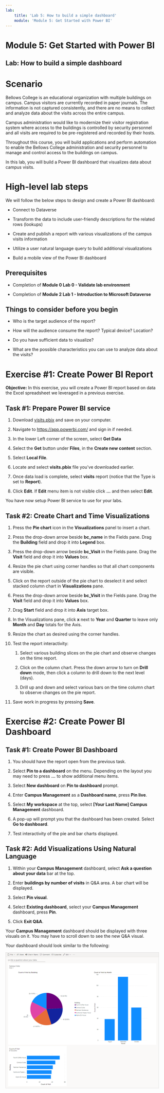 ```yaml
---
lab:
    title: 'Lab 5: How to build a simple dashboard'
    module: 'Module 5: Get Started with Power BI'
---
```


# Module 5: Get Started with Power BI
## Lab: How to build a simple dashboard

# Scenario

Bellows College is an educational organization with multiple buildings on
campus. Campus visitors are currently recorded in paper journals. The
information is not captured consistently, and there are no means to collect and
analyze data about the visits across the entire campus.

Campus administration would like to modernize their visitor registration system
where access to the buildings is controlled by security personnel and all visits
are required to be pre-registered and recorded by their hosts.

Throughout this course, you will build applications and perform automation to
enable the Bellows College administration and security personnel to manage and
control access to the buildings on campus.

In this lab, you will build a Power BI dashboard that visualizes data about
campus visits.

# High-level lab steps

We will follow the below steps to design and create a Power BI dashboard:

-   Connect to Dataverse

-   Transform the data to include user-friendly descriptions for the related
    rows (lookups)

-   Create and publish a report with various visualizations of the campus visits
    information

-   Utilize a user natural language query to build additional visualizations

-   Build a mobile view of the Power BI dashboard

## Prerequisites

-   Completion of **Module 0 Lab 0 - Validate lab environment**

-   Completion of **Module 2 Lab 1 - Introduction to Microsoft Dataverse**

## Things to consider before you begin

-   Who is the target audience of the report?

-   How will the audience consume the report? Typical device? Location?

-   Do you have sufficient data to visualize?

-   What are the possible characteristics you can use to analyze data about the
    visits?

# Exercise \#1: Create Power BI Report

**Objective:** In this exercise, you will create a Power BI report based on data
the Excel spreadsheet we leveraged in a previous exercise.

## Task \#1: Prepare Power BI service

1.  Download [visits.pbix](https://github.com/MicrosoftLearning/PL-900-Microsoft-Power-Platform-Fundamentals/raw/master/Allfiles/visits.pbix) and save on your
    computer.

2.  Navigate to <https://app.powerbi.com/> and sign in if needed.

3.  In the lower Left corner of the screen, select **Get Data**

4.  Select the **Get** button under **Files**, in the **Create new content**
    section.

5.  Select **Local File**.

6.  Locate and select **visits.pbix** file you've downloaded earlier.

7.  Once data load is complete, select **visits** report (notice that the Type
    is set to **Report**).

8.  Click **Edit**. If **Edit** menu item is not visible click **...** and then
    select **Edit**.

You have now setup Power BI service to use for your labs. 

## Task \#2: Create Chart and Time Visualizations

1.  Press the **Pie chart** icon in the **Visualizations** panel to insert a chart.

2.  Press the drop-down arrow beside **bc_name** in the Fields pane. Drag the **Building** field and drop it into **Legend** box.

3.  Press the drop-down arrow beside **bc_Visit** in the Fields pane. Drag the **Visit** field and drop it into **Values** box.

4.  Resize the pie chart using corner handles so that all chart components are
    visible.

5.  Click on the report outside of the pie chart to deselect it and select
    stacked column chart in **Visualizations** pane.

6.  Press the drop-down arrow beside **bc_Visit** in the Fields pane. Drag the **Visit** field and drop it into **Values** box.

7.  Drag **Start** field and drop it into **Axis** target box.

8.  In the Visualizations pane, click **x** next to **Year** and **Quarter** to
    leave only **Month** and **Day** totals for the Axis.

9.  Resize the chart as desired using the corner handles.

10. Test the report interactivity:

    1.  Select various building slices on the pie chart and observe changes on
        the time report.

    2.  Click on the column chart. Press the down arrow to turn on **Drill
        down** mode, then click a column to drill down to the next level
        (days). 
    
    3.  Drill up and down and select various bars on the time column chart to
        observe changes on the pie report.

11. Save work in progress by pressing **Save**.

# Exercise \#2: Create Power BI Dashboard

## Task \#1: Create Power BI Dashboard

1.  You should have the report open from the previous task.

2.  Select **Pin to a dashboard** on the menu. Depending on the layout you may
    need to press **...** to show additional menu items.

3.  Select **New dashboard** on **Pin to dashboard** prompt.

4.  Enter **Campus Management** as a **Dashboard name**, press
    **Pin live**.

5.  Select **My workspace** at the top, select **[Your Last Name] Campus
    Management** dashboard.

6.  A pop-up will prompt you that the dashboard has been created. Select **Go to dashboard**.

7.  Test interactivity of the pie and bar charts displayed.

## Task \#2: Add Visualizations Using Natural Language

1.  Within your **Campus Management** dashboard, select **Ask a question about
    your data** bar at the top.

2.  Enter **buildings by number of visits** in Q&A area. A bar chart will be
    displayed.

3.  Select **Pin visual**.

4.  Select **Existing dashboard**, select your **Campus
    Management** dashboard, press **Pin**.

5.  Click **Exit Q&A**.

Your **Campus Management** dashboard should be displayed with three visuals on it. You
may have to scroll down to see the new Q&A visual.

Your dashboard should look similar to the following:

![](media/5-powerbi-result.png)

